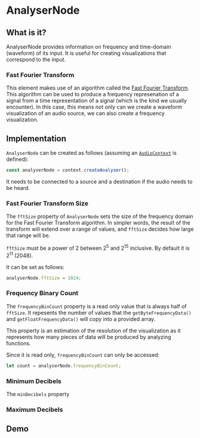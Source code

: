# AnalyserNode

## What is it?

AnalyserNode provides information on frequency and time-domain (waveform) of its input.  It is useful for creating visualizations that correspond to the input.

### Fast Fourier Transform

This element makes use of an algorithm called the [Fast Fourier Transform](https://en.wikipedia.org/wiki/Fast_Fourier_transform).  This algorithm can be used to produce a frequency represenation of a signal from a time representation of a signal (which is the kind we usually encounter).  In this case, this means not only can we create a waveform visualization of an audio source, we can also create a frequency visualization.

## Implementation

`AnalyserNode` can be created as follows (assuming an [`AudioContext`](audio-context) is defined):

```javascript
const analyserNode = context.createAnalyser();
```

It needs to be connected to a source and a destination if the audio needs to be heard.

### Fast Fourier Transform Size

The `fftSize` property of `AnalyserNode` sets the size of the frequency domain for the Fast Fourier Transform algorithm.  In simpler words, the result of the transform will extend over a range of values, and `fftSize` decides how large that range will be.

`fftSize` must be a power of 2 between 2<sup>5</sup> and 2<sup>15</sup> inclusive.  By default it is 2<sup>11</sup> (2048).

It can be set as follows:

```javascript
analyserNode.fftSize = 1024;
```

### Frequency Binary Count

The `frequencyBinCount` property is a read only value that is always half of `fftSize`.  It repesents the number of values that the `getByteFrequencyData()` and `getFloatFrequencyData()` will copy into a provided array.

This property is an estimation of the resolution of the visualization as it represents how many pieces of data will be produced by analyzing functions.

Since it is read only, `frequencyBinCount` can only be accessed:

```javascript
let count = analyserNode.frequencyBinCount;
```

### Minimum Decibels

The `minDecibels` property 

### Maximum Decibels



## Demo

<audio-demo>
    <template>
        <audio src="/sounds/songs/options.m4a" controls controlsList="nodownload"></audio>
        <canvas id="waveform" width="700" height="100"></canvas>
        <canvas id="frequencies" width="700" height="100"></canvas>
        <script>
            const context = new AudioContext();
            let mediaElementAudioSourceNode;
            // create a new media source node using the <audio> element
            mediaElementAudioSourceNode = context.createMediaElementSource(document.querySelector('audio'));
            // create an IIR filter node
            const analyserNode = context.createAnalyser();
            // connect the media source to the IIR filter
            mediaElementAudioSourceNode.connect(analyserNode);
            // connect the IIR filter to the destination
            analyserNode.connect(context.destination);
            // define the length of result buffers
            analyserNode.fftSize = 2048;
            let bufferLength = analyserNode.frequencyBinCount;
            const WIDTH = 700;
            const HEIGHT = 100;
            const waveformArray = new Uint8Array(bufferLength);
            const waveformCanvas = document.querySelector('#waveform');
            const wfCanvasContext = waveformCanvas.getContext('2d');
            const frequenciesArray = new Uint8Array(bufferLength);
            const frequenciesCanvas = document.querySelector('#frequencies');
            const fCanvasContext = frequenciesCanvas.getContext('2d');
            const visualize = () => {
                drawWaveFormVisual = requestAnimationFrame(visualize);
                analyserNode.getByteTimeDomainData(waveformArray);
                wfCanvasContext.clearRect(0, 0, WIDTH, HEIGHT);
                wfCanvasContext.lineWidth = 2;
                wfCanvasContext.strokeStyle = '#fff';
                wfCanvasContext.beginPath();
                const sliceWidth = WIDTH * 1.0 / bufferLength;
                let x = 0;
                for(let i = 0; i < bufferLength; i++) {
                    const v = waveformArray[i] / 128.0;
                    const y = v * HEIGHT / 2;
                    if(i === 0) {
                        wfCanvasContext.moveTo(x, y);
                    } else {
                        wfCanvasContext.lineTo(x, y);
                    }
                    x += sliceWidth;
                }
                wfCanvasContext.lineTo(waveformCanvas.width, waveformCanvas.height/2);
                wfCanvasContext.stroke();
                analyserNode.getByteFrequencyData(frequenciesArray);
                fCanvasContext.clearRect(0, 0, WIDTH, HEIGHT);
                const barWidth = (WIDTH / bufferLength) * 2.5;
                let barHeight;
                let x2 = 0;
                for(var i = 0; i < bufferLength; i++) {
                    barHeight = frequenciesArray[i] / 2;
                    fCanvasContext.fillStyle = 'rgb(' + (barHeight + 100) + ', ' + (barHeight + 100) + ', ' + (barHeight + 100) + ')';
                    fCanvasContext.fillRect(x2, HEIGHT - barHeight / 2, barWidth, barHeight);
                    x2 += barWidth + 1;
                }
            };
            visualize();
        </script>
    </template>
</audio-demo>